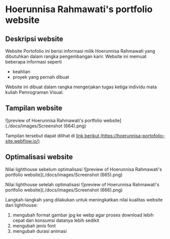 # Hoerunnisa Rahmawati's portfolio website

## Deskripsi website

Website Portofolio ini berisi informasi milik Hoerunnisa Rahmawati yang dibutuhkan dalam rangka pengembangan karir. Website ini memuat beberapa informasi seperti
- keahlian
- proyek yang pernah dibuat

Website ini dibuat dalam rangka mengerjakan tugas ketiga individu mata kuliah Pemrograman Visual.

## Tampilan website

![preview of Hoerunnisa Rahmawati's portfolio website](./docs/images/Screenshot (664).png)

Tampilan tersebut dapat dilihat di [link berikut (https://hoerunnisa-portofolio-site.webflow.io/)](https://hoerunnisa-portofolio-site.webflow.io/)

## Optimalisasi website

Nilai lighthouse sebelum optimalisasi
![preview of Hoerunnisa Rahmawati's portfolio website](./docs/images/Screenshot (665).png)

Nilai lighthouse setelah optimalisasi
![preview of Hoerunnisa Rahmawati's portfolio website](./docs/images/Screenshot (666).png)

Langkah-langkah yang dilakukan untuk meningkatkan nilai kualitas website dari lighthouse:
1. mengubah format gambar jpg ke webp agar proses download lebih cepat dan konsumsi datanya lebih sedikit
1. mengubah jenis font
1. mengubah durasi animasi
